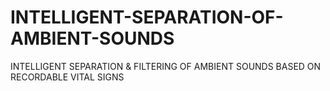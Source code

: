 # INTELLIGENT-SEPARATION-OF-AMBIENT-SOUNDS
INTELLIGENT SEPARATION &amp; FILTERING OF AMBIENT SOUNDS BASED ON RECORDABLE VITAL SIGNS
